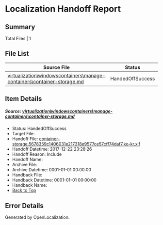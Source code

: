 # <a name='report-top'></a> Localization Handoff Report

## Summary
 Total Files | 1

## File List
 Source File | Status | Details 
 ----------- | ------ | ------- 
 [virtualization\windowscontainers\manage-containers\container-storage.md](https://github.com/Microsoft/Virtualization-Documentation-Private/blob/0ed73bc969eddf41126212d88b894327b26aa420/virtualization/windowscontainers/manage-containers/container-storage.md) | HandedOffSuccess | [Details](#a06b2f3ac2249f0f315e027ec43661419a76a5e9350)

## Item Details
##### <a name='a06b2f3ac2249f0f315e027ec43661419a76a5e9350'></a> Source: [virtualization\windowscontainers\manage-containers\container-storage.md](https://github.com/Microsoft/Virtualization-Documentation-Private/blob/0ed73bc969eddf41126212d88b894327b26aa420/virtualization/windowscontainers/manage-containers/container-storage.md)
* Status: HandedOffSuccess
* Target File: 
* Handoff File: [container-storage.5678359c1406031e217318e9577ce57cff74daf7.ko-kr.xlf](https://github.com/MicrosoftDocs/Virtualization-Documentation-Private.handoff/blob/6ff70cf30fa31988337134c223d619ca55674abd/ol-handoff/MicrosoftDocs/Virtualization-Documentation-Private.ko-kr/live/container-storage.5678359c1406031e217318e9577ce57cff74daf7.ko-kr.xlf)
* Handoff Datetime: 2017-12-22 23:28:26
* Handoff Reason: Include
* Handoff Name: 
* Archive File: 
* Archive Datetime: 0001-01-01 00:00:00
* Handback File: 
* Handback Datetime: 0001-01-01 00:00:00
* Handback Name: 
* [Back to Top](#report-top)


## Error Details

Generated by OpenLocalization.
